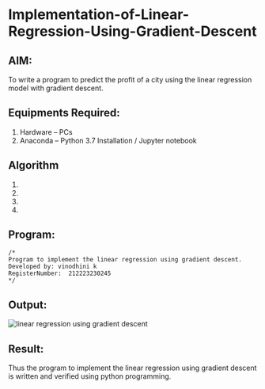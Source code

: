 # Implementation-of-Linear-Regression-Using-Gradient-Descent

## AIM:
To write a program to predict the profit of a city using the linear regression model with gradient descent.

## Equipments Required:
1. Hardware – PCs
2. Anaconda – Python 3.7 Installation / Jupyter notebook

## Algorithm
1. 
2. 
3. 
4. 

## Program:
```
/*
Program to implement the linear regression using gradient descent.
Developed by: vinodhini k
RegisterNumber:  212223230245
*/
```

## Output:
![linear regression using gradient descent](sam.png)


## Result:
Thus the program to implement the linear regression using gradient descent is written and verified using python programming.
